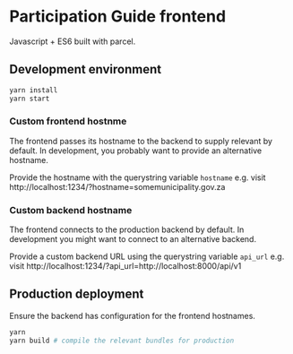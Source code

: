 # Participation Guide frontend

Javascript + ES6 built with parcel.

## Development environment

```bash
yarn install
yarn start
```

### Custom frontend hostnme

The frontend passes its hostname to the backend to supply relevant by default.
In development, you probably want to provide an alternative hostname.

Provide the hostname with the querystring variable `hostname`
e.g. visit http://localhost:1234/?hostname=somemunicipality.gov.za

### Custom backend hostname

The frontend connects to the production backend by default.
In development you might want to connect to an alternative backend.

Provide a custom backend URL using the querystring variable `api_url`
e.g. visit http://localhost:1234/?api_url=http://localhost:8000/api/v1


## Production deployment

Ensure the backend has configuration for the frontend hostnames.

```bash
yarn
yarn build # compile the relevant bundles for production
```
